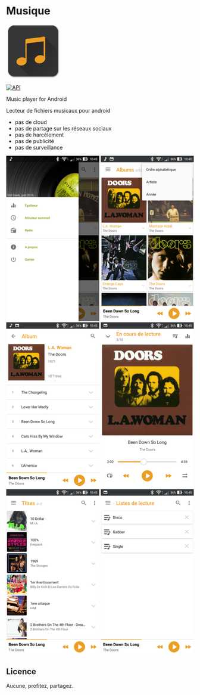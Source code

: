 # Musique
 ![Icône](/app/src/main/res/mipmap-xxhdpi/ic_launcher.png) 
 
[![API](https://img.shields.io/badge/API-21%2B-brightgreen.svg?style=flat)](https://android-arsenal.com/api?level=21)

  Music player for Android

Lecteur de fichiers musicaux pour android

- pas de cloud
- pas de partage sur les réseaux sociaux
- pas de harcèlement
- pas de publicité
- pas de surveillance


 <img alt="screenshot" src="/screenshots/01.png?raw=true" width="250px" />
 <img alt="screenshot" src="/screenshots/02.png?raw=true" width="250px" />
 <img alt="screenshot" src="/screenshots/03.png?raw=true" width="250px" />
 <img alt="screenshot" src="/screenshots/04.png?raw=true" width="250px" />
 <img alt="screenshot" src="/screenshots/05.png?raw=true" width="250px" />
 <img alt="screenshot" src="/screenshots/06.png?raw=true" width="250px" />


Licence
-------

Aucune, profitez, partagez.

